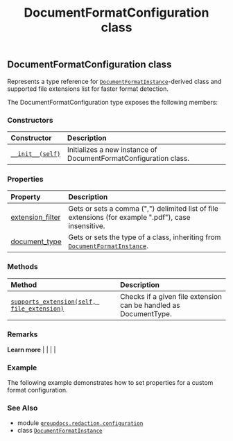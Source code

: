 ﻿---
title: DocumentFormatConfiguration class
second_title: GroupDocs.Redaction for Python via .NET API References
description: 
type: docs
weight: 10
url: /python-net/groupdocs.redaction.configuration/documentformatconfiguration/
is_root: false
---

## DocumentFormatConfiguration class

Represents a type reference for [`DocumentFormatInstance`](/redaction/python-net/groupdocs.redaction.integration/documentformatinstance)-derived class and supported file extensions list for faster format detection.



The DocumentFormatConfiguration type exposes the following members:

### Constructors
| Constructor | Description |
| :- | :- |
| [`__init__(self)`](/redaction/python-net/groupdocs.redaction.configuration/documentformatconfiguration/__init__/#) | Initializes a new instance of DocumentFormatConfiguration class. |


### Properties
| Property | Description |
| :- | :- |
| [extension_filter](/redaction/python-net/groupdocs.redaction.configuration/documentformatconfiguration/extension_filter) | Gets or sets a comma (",") delimited list of file extensions (for example ".pdf"), case insensitive. |
| [document_type](/redaction/python-net/groupdocs.redaction.configuration/documentformatconfiguration/document_type) | Gets or sets the type of a class, inheriting from [`DocumentFormatInstance`](/redaction/python-net/groupdocs.redaction.integration/documentformatinstance). |


### Methods
| Method | Description |
| :- | :- |
| [`supports_extension(self, file_extension)`](/redaction/python-net/groupdocs.redaction.configuration/documentformatconfiguration/supports_extension/#str) | Checks if a given file extension can be handled as DocumentType. |



### Remarks 


**Learn more** |
|
 |
 |

### Example 


The following example demonstrates how to set properties for a custom format configuration.

### See Also
* module [`groupdocs.redaction.configuration`](..)
* class [`DocumentFormatInstance`](/redaction/python-net/groupdocs.redaction.integration/documentformatinstance)
